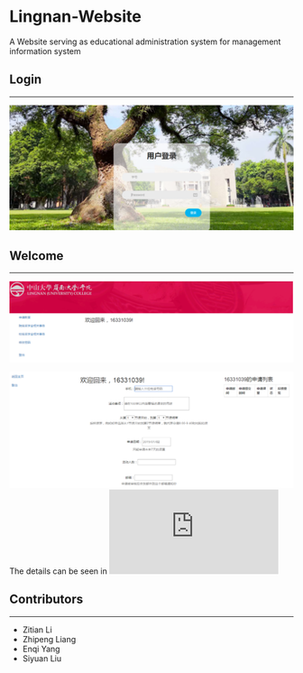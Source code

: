 # Lingnan-Website
A Website serving as educational administration system for management information system

## Login
------------------------------------------------
![Login](https://raw.githubusercontent.com/liangzp/Lingnan-Website/master/login.png)

## Welcome
----------------------------------------------
![Login](https://raw.githubusercontent.com/liangzp/Lingnan-Website/master/welcome.png)

![Login](https://raw.githubusercontent.com/liangzp/Lingnan-Website/master/welcome2.png)
The details can be seen in ![report](https://github.com/liangzp/Lingnan-Website/raw/master/%E9%A1%B9%E7%9B%AE%E8%AF%B4%E6%98%8E%E4%B9%A6_G10_%E6%9D%8E%E5%AD%90%E5%A4%A9_%E6%9D%A8%E6%81%A9%E7%90%A6_%E6%A2%81%E6%99%BA%E9%B9%8F_%E5%88%98%E6%80%9D%E8%BF%9C.pdf)
## Contributors
---------------------------------------------
+ Zitian Li
+ Zhipeng Liang
+ Enqi Yang
+ Siyuan Liu

